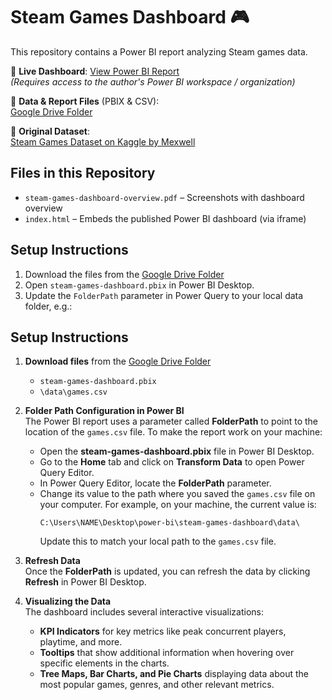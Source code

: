 # Steam Games Dashboard 🎮

This repository contains a Power BI report analyzing Steam games data.

🔗 **Live Dashboard**: [View Power BI Report](https://mateuszmachowina.github.io/power-bi/)  
_(Requires access to the author's Power BI workspace / organization)_

📁 **Data & Report Files** (PBIX & CSV):  
[Google Drive Folder](https://drive.google.com/drive/folders/1Smgei-yGqcSntVgs0tvGWv3of1qJM29V?usp=sharing)

📄 **Original Dataset**:  
[Steam Games Dataset on Kaggle by Mexwell](https://www.kaggle.com/datasets/mexwell/steamgames)

## Files in this Repository

- `steam-games-dashboard-overview.pdf` – Screenshots with dashboard overview
- `index.html` – Embeds the published Power BI dashboard (via iframe)

## Setup Instructions

1. Download the files from the [Google Drive Folder](https://drive.google.com/drive/folders/1Smgei-yGqcSntVgs0tvGWv3of1qJM29V?usp=sharing)
2. Open `steam-games-dashboard.pbix` in Power BI Desktop.
3. Update the `FolderPath` parameter in Power Query to your local data folder, e.g.:



## Setup Instructions

1. **Download files** from the [Google Drive Folder](https://drive.google.com/drive/folders/1Smgei-yGqcSntVgs0tvGWv3of1qJM29V?usp=sharing)
   - `steam-games-dashboard.pbix`
   - `\data\games.csv`

2. **Folder Path Configuration in Power BI**  
   The Power BI report uses a parameter called **FolderPath** to point to the location of the `games.csv` file. To make the report work on your machine:
   
   - Open the **steam-games-dashboard.pbix** file in Power BI Desktop.
   - Go to the **Home** tab and click on **Transform Data** to open Power Query Editor.
   - In Power Query Editor, locate the **FolderPath** parameter.
   - Change its value to the path where you saved the `games.csv` file on your computer. For example, on your machine, the current value is:
     ```
     C:\Users\NAME\Desktop\power-bi\steam-games-dashboard\data\
     ```
     Update this to match your local path to the `games.csv` file.

3. **Refresh Data**  
   Once the **FolderPath** is updated, you can refresh the data by clicking **Refresh** in Power BI Desktop.

4. **Visualizing the Data**  
   The dashboard includes several interactive visualizations:
   - **KPI Indicators** for key metrics like peak concurrent players, playtime, and more.
   - **Tooltips** that show additional information when hovering over specific elements in the charts.
   - **Tree Maps, Bar Charts, and Pie Charts** displaying data about the most popular games, genres, and other relevant metrics.
